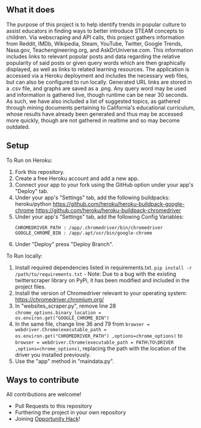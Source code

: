 
## What it does
  The purpose of this project is to help identify trends in popular culture to assist educators in finding ways to better introduce STEAM concepts to children. Via webscraping and API calls, this project gathers information from Reddit, IMDb, Wikipedia, Steam, YouTube, Twitter, Google Trends, Nasa.gov, Teachengineering.org, and AskDrUniverse.com. This information includes links to relevant popular posts and data regarding the relative popularity of said posts or given query words which are then graphically displayed, as well as links to related learning resources. The application is accessed via a Heroku deployment and includes the necessary web files, but can also be configured to run locally. Generated URL links are stored in a .csv file, and graphs are saved as a .png. Any query word may be used and information is gathered live, though runtime can be near 30 seconds. As such, we have also included a list of suggested topics, as gathered through mining documents pertaining to California's educational curriculum, whose results have already been generated and thus may be accessed more quickly, though are not gathered in realtime and so may become outdated.

## Setup
To Run on Heroku:
  1. Fork this repository.
  2. Create a free Heroku account and add a new app.
  3. Connect your app to your fork using the GitHub option under your app's "Deploy" tab.
  4. Under your app's "Settings" tab, add the following buildpacks:
      heroku/python
      https://github.com/heroku/heroku-buildpack-google-chrome
      https://github.com/heroku/heroku-buildpack-chromedriver
  3. Under your app's "Settings" tab, add the following Config Variables: 
      ```
      CHROMEDRIVER_PATH : /app/.chromedriver/bin/chromedriver
      GOOGLE_CHROME_BIN : /app/.apt/usr/bin/google-chrome
      ```
  4. Under "Deploy" press "Deploy Branch".

To Run locally:
  1. Install required dependencies listed in requirements.txt. `pip install -r /path/to/requirements.txt`
    - Note: Due to a bug with the existing twitterscraper library on PyPi, it has been modified and included in the project files.
  2. Install the version of Chromedriver relevant to your operating system: https://chromedriver.chromium.org/
  3. In "websites_scraper.py", remove line 28 `chrome_options.binary_location = os.environ.get("GOOGLE_CHROME_BIN")`
  4. In the same file, change line 36 and 79 from `browser = webdriver.Chrome(executable_path = os.environ.get("CHROMEDRIVER_PATH") ,options=chrome_options)` to `browser = webdriver.Chrome(executable_path = PATH\TO\DRIVER ,options=chrome_options)`, replacing the path with the location of the driver you installed previously.
  5. Use the "app" method in "maindata.py".

## Ways to contribute
All contributions are welcome!
- Pull Requests to this repository
- Furthering the project in your own repository
- Joining [Opportunity Hack](https://github.com/opportunity-hack/2020-summer-volunteer-internship/blob/master/README.md)!
